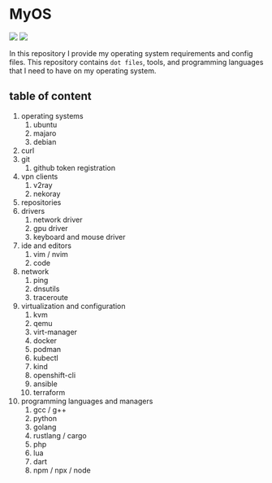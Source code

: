 # MyOS

![](https://img.shields.io/badge/pl-shell-green)
![](https://img.shields.io/badge/content-os_configs-blue)

In this repository I provide my operating system requirements and config files.
This repository contains ```dot files```, tools, and programming languages that I need
to have on my operating system.

## table of content

1. operating systems
   1. ubuntu
   2. majaro
   3. debian
2. curl
3. git
   1. github token registration
4. vpn clients
   1. v2ray
   2. nekoray
5. repositories
6. drivers
   1. network driver
   2. gpu driver
   3. keyboard and mouse driver
7. ide and editors
   1. vim / nvim
   2. code
8. network
   1. ping
   2. dnsutils
   3. traceroute
9. virtualization and configuration
    1. kvm
    2. qemu
    3. virt-manager
    4. docker
    5. podman
    6. kubectl
    7. kind
    8. openshift-cli
    9. ansible
    10. terraform
11. programming languages and managers
     1. gcc / g++
     2. python
     3. golang
     4. rustlang / cargo
     5. php
     6. lua
     7. dart
     8. npm / npx / node
